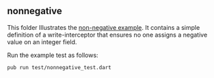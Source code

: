 ## nonnegative

This folder Illustrates the [non-negative example][1]. It contains a simple
definition of a write-interceptor that ensures no one assigns a negative value
on an integer field.

Run the example test as follows:
```
pub run test/nonnegative_test.dart
```

[1]: https://github.com/sigmundch/DEP-member-interceptors/blob/drafting/proposal.md#example-3-contract-validation
